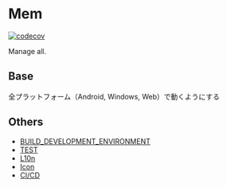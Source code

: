 # Mem

[![codecov](https://codecov.io/gh/zin-/mem/branch/develop/graph/badge.svg?token=ROS2LI5RZ4)](https://codecov.io/gh/zin-/mem)

Manage all.

## Base

全プラットフォーム（Android, Windows, Web）で動くようにする

## Others

- [BUILD_DEVELOPMENT_ENVIRONMENT](docs/BUILD_DEVELOPMENT_ENVIRONMENT.md)
- [TEST](docs/TEST.md)
- [L10n](docs/LOCALIZATION.md)
- [Icon](docs/ICON.md)
- [CI/CD](docs/Continuous_Integration-Continuous_Delivery.md)
